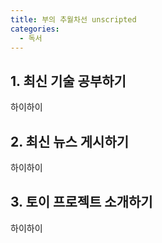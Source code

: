 ```yaml
---
title: 부의 추월차선 unscripted
categories:
  - 독서
---
```


## 1. 최신 기술 공부하기

하이하이

## 2. 최신 뉴스 게시하기

하이하이

## 3. 토이 프로젝트 소개하기

하이하이
